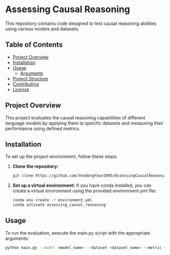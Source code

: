 # Assessing Causal Reasoning

This repository contains code designed to test causal reasoning abilities using various models and datasets.

## Table of Contents

- [Project Overview](#project-overview)
- [Installation](#installation)
- [Usage](#usage)
  - [Arguments](#arguments)
- [Project Structure](#project-structure)
- [Contributing](#contributing)
- [License](#license)

## Project Overview

This project evaluates the causal reasoning capabilities of different language models by applying them to specific datasets and measuring their performance using defined metrics.

## Installation

To set up the project environment, follow these steps:

1. **Clone the repository:**

   ```bash
   git clone https://github.com/YeodongYoun1995/AssessingCausalReasoning.git
   ```

2. **Set up a virtual environment:**
If you have conda installed, you can create a virtual environment using the provided environment.yml file:

   ```bash
   conda env create -f environment.yml
   conda activate assessing_causal_reasoning
   ```

## Usage

To run the evaluation, execute the main.py script with the appropriate arguments:

  ```bash
  python main.py --model <model_name> --dataset <dataset_name> --metric <metric_name> --prompt_type <prompt_type> [additional_arguments]
  ```
